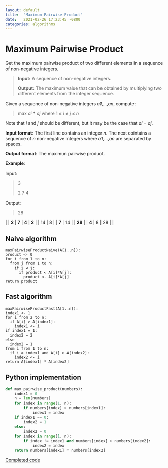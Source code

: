 ```yaml
---
layout: default
title:  "Maximum Pairwise Product"
date:   2021-02-26 17:23:45 -0800
categories: algorithms
---
```


# Maximum Pairwise Product

Get the maximum pairwise product of two different elements in a sequence of non-negative integers.

> **Input:** A sequence of non-negative integers.
>
> **Output:** The maximum value that can be obtained by multiplying two different elements from the integer sequence.

Given a sequence of non-negative integers _a1_,...,_an_, compute:
> max _ai_ * _aj_ where 1 ≤ _i_ ≠ _j_ ≤ _n_

Note that _i_ and _j_ should be different, but it may be the case that _ai_ = _aj_. 

**Input format**: The first line contains an integer _n_. The next cointains a sequence of _n_ non-negative integers where _a1_,...,_an_ are separated by spaces.

**Output format**: The maximun pairwise product.

**Example**:

Input:
> 3
>
> 2 7 4

Output:
> 28

|       | **2** | **7** | **4** 
| **2** | | 14 | 8 |
| **7** | 14 |  | **28** | 
| **4** | 8 | 28 |  | 


## Naive algorithm

```
maxPairwiseProductNaive(A[1..n]):
product <- 0
for i from 1 to n:
  from j from 1 to n:
    if i ≠ j:
      if product < A[i]*A[j]:
        product <- A[i]*A[j]
return product        
```
## Fast algorithm

```
maxPairwiseProductFast(A[1..n]):
index1 <- 1
for i from 2 to n:
  if A[i] > A[index1]:
    index1 <- i
if index1 = 1:
  index2 = 2
else
  index2 = 1
from i from 1 to n:
  if i ≠ index1 and A[i] > A[index2]:
    index2 <- i
return A[index1] * A[index2]        
```

## Python implementation

```python
def max_pairwise_product(numbers):
    index1 = 0
    n = len(numbers)
    for index in range(1, n):
        if numbers[index] > numbers[index1]:
            index1 = index
    if index1 == 0:
        index2 = 1
    else:
        index2 = 0
    for index in range(1, n):
        if index != index1 and numbers[index] > numbers[index2]:
            index2 = index
    return numbers[index1] * numbers[index2]
```

[Completed code](https://github.com/mauroLaine/algorithms/blob/main/w1/max_pairwise_product.py)